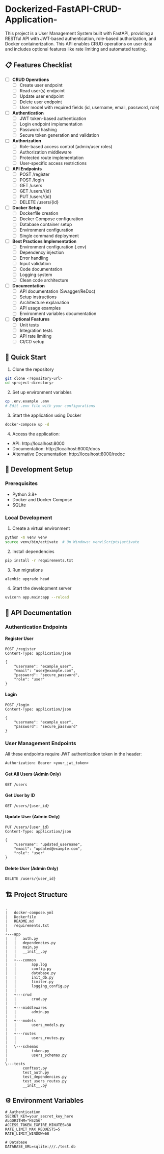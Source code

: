 # Dockerized-FastAPI-CRUD-Application-
This project is a User Management System built with FastAPI, providing a RESTful API with JWT-based authentication, role-based authorization, and Docker containerization. This API enables CRUD operations on user data and includes optional features like rate limiting and automated testing.


## 📋 Features Checklist

- [ ] **CRUD Operations**
  - [ ] Create user endpoint
  - [ ] Read user(s) endpoint
  - [ ] Update user endpoint
  - [ ] Delete user endpoint
  - [ ] User model with required fields (id, username, email, password, role)

- [ ] **Authentication**
  - [ ] JWT token-based authentication
  - [ ] Login endpoint implementation
  - [ ] Password hashing
  - [ ] Secure token generation and validation

- [ ] **Authorization**
  - [ ] Role-based access control (admin/user roles)
  - [ ] Authorization middleware
  - [ ] Protected route implementation
  - [ ] User-specific access restrictions

- [ ] **API Endpoints**
  - [ ] POST /register
  - [ ] POST /login
  - [ ] GET /users
  - [ ] GET /users/{id}
  - [ ] PUT /users/{id}
  - [ ] DELETE /users/{id}

- [ ] **Docker Setup**
  - [ ] Dockerfile creation
  - [ ] Docker Compose configuration
  - [ ] Database container setup
  - [ ] Environment configuration
  - [ ] Single command deployment

- [ ] **Best Practices Implementation**
  - [ ] Environment configuration (.env)
  - [ ] Dependency injection
  - [ ] Error handling
  - [ ] Input validation
  - [ ] Code documentation
  - [ ] Logging system
  - [ ] Clean code architecture

- [ ] **Documentation**
  - [ ] API documentation (Swagger/ReDoc)
  - [ ] Setup instructions
  - [ ] Architecture explanation
  - [ ] API usage examples
  - [ ] Environment variables documentation

- [ ] **Optional Features**
  - [ ] Unit tests
  - [ ] Integration tests
  - [ ] API rate limiting
  - [ ] CI/CD setup

## 🚀 Quick Start

1. Clone the repository
```bash
git clone <repository-url>
cd <project-directory>
```

2. Set up environment variables
```bash
cp .env.example .env
# Edit .env file with your configurations
```

3. Start the application using Docker
```bash
docker-compose up -d
```

4. Access the application:
- API: http://localhost:8000
- Documentation: http://localhost:8000/docs
- Alternative Documentation: http://localhost:8000/redoc

## 🔧 Development Setup

### Prerequisites
- Python 3.8+
- Docker and Docker Compose
- SQLite

### Local Development
1. Create a virtual environment
```bash
python -m venv venv
source venv/bin/activate  # On Windows: venv\Scripts\activate
```

2. Install dependencies
```bash
pip install -r requirements.txt
```

3. Run migrations
```bash
alembic upgrade head
```

4. Start the development server
```bash
uvicorn app.main:app --reload
```

## 📝 API Documentation

### Authentication Endpoints

#### Register User
```http
POST /register
Content-Type: application/json

{
    "username": "example_user",
    "email": "user@example.com",
    "password": "secure_password",
    "role": "user"
}
```

#### Login
```http
POST /login
Content-Type: application/json

{
    "username": "example_user",
    "password": "secure_password"
}
```

### User Management Endpoints

All these endpoints require JWT authentication token in the header:
```http
Authorization: Bearer <your_jwt_token>
```

#### Get All Users (Admin Only)
```http
GET /users
```

#### Get User by ID
```http
GET /users/{user_id}
```

#### Update User (Admin Only)
```http
PUT /users/{user_id}
Content-Type: application/json

{
    "username": "updated_username",
    "email": "updated@example.com",
    "role": "user"
}
```

#### Delete User (Admin Only)
```http
DELETE /users/{user_id}
```

## 🏗️ Project Structure

```
.
|   docker-compose.yml
|   Dockerfile
|   README.md
|   requirements.txt
|   
+---app
|   |   auth.py
|   |   dependencies.py
|   |   main.py
|   |   __init__.py
|   |   
|   +---common
|   |       app.log
|   |       config.py
|   |       database.py
|   |       init_db.py
|   |       limiter.py
|   |       logging_config.py
|   |       
|   +---crud
|   |       crud.py
|   |       
|   +---middlewares
|   |       admin.py
|   |       
|   +---models
|   |       users_models.py
|   |       
|   +---routes
|   |       users_routes.py
|   |       
|   \---schemas
|           token.py
|           users_schemas.py
|           
\---tests
        conftest.py
        test_auth.py
        test_dependencies.py
        test_users_routes.py
        __init__.py
```

## ⚙️ Environment Variables

```env
# Authentication
SECRET_KEY=your_secret_key_here
ALGORITHM="HS256"
ACCESS_TOKEN_EXPIRE_MINUTES=30
RATE_LIMIT_MAX_REQUESTS=5
RATE_LIMIT_WINDOW=60

# Database
DATABASE_URL=sqlite:///./test.db
```

